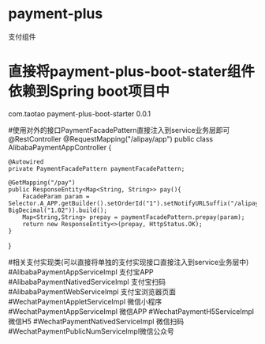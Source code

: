 # payment-plus
支付组件

# 直接将payment-plus-boot-stater组件依赖到Spring boot项目中
<dependency>
    <groupId>com.taotao</groupId>
    <artifactId>payment-plus-boot-starter</artifactId>
    <version>0.0.1</version>
</dependency>

#使用对外的接口PaymentFacadePattern直接注入到service业务层即可
@RestController
@RequestMapping("/alipay/app")
public class AlibabaPaymentAppController {
	
	@Autowired
	private PaymentFacadePattern paymentFacadePattern;

	@GetMapping("/pay")
	public ResponseEntity<Map<String, String>> pay(){
		FacadeParam param = Selector.A_APP.getBuilder().setOrderId("1").setNotifyURLSuffix("/alipay/app/pay").setAmount(new BigDecimal("1.02")).build();
		Map<String,String> prepay = paymentFacadePattern.prepay(param);
		return new ResponseEntity<>(prepay, HttpStatus.OK);
	}
	
}

#相关支付实现类(可以直接将单独的支付实现接口直接注入到service业务层中)
#AlibabaPaymentAppServiceImpl     支付宝APP
#AlibabaPaymentNativedServiceImpl 支付宝扫码
#AlibabaPaymentWebServiceImpl     支付宝浏览器页面
#WechatPaymentAppletServiceImpl   微信小程序
#WechatPaymentAppServiceImpl      微信APP
#WechatPaymentH5ServiceImpl       微信H5
#WechatPaymentNativedServiceImpl  微信扫码
#WechatPaymentPublicNumServiceImpl微信公众号
